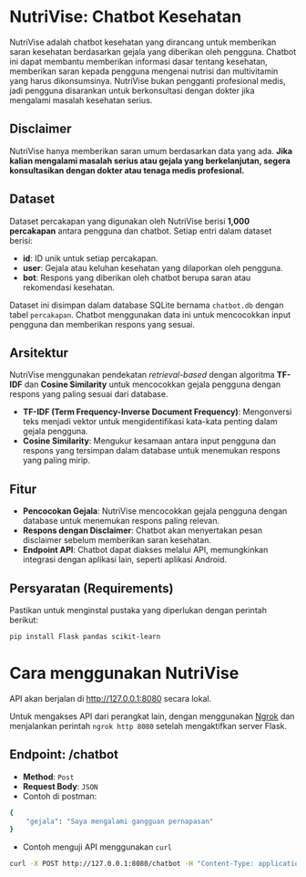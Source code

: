 # NutriVise: Chatbot Kesehatan

NutriVise adalah chatbot kesehatan yang dirancang untuk memberikan saran kesehatan berdasarkan gejala yang diberikan oleh pengguna. Chatbot ini dapat membantu memberikan informasi dasar tentang kesehatan, memberikan saran kepada pengguna mengenai nutrisi dan multivitamin yang harus dikonsumsinya. NutriVise bukan pengganti profesional medis, jadi pengguna disarankan untuk berkonsultasi dengan dokter jika mengalami masalah kesehatan serius.

## Disclaimer
NutriVise hanya memberikan saran umum berdasarkan data yang ada. **Jika kalian mengalami masalah serius atau gejala yang berkelanjutan, segera konsultasikan dengan dokter atau tenaga medis profesional.**

## Dataset
Dataset percakapan yang digunakan oleh NutriVise berisi **1,000 percakapan** antara pengguna dan chatbot. Setiap entri dalam dataset berisi:
- **id**: ID unik untuk setiap percakapan.
- **user**: Gejala atau keluhan kesehatan yang dilaporkan oleh pengguna.
- **bot**: Respons yang diberikan oleh chatbot berupa saran atau rekomendasi kesehatan.

Dataset ini disimpan dalam database SQLite bernama `chatbot.db` dengan tabel `percakapan`. Chatbot menggunakan data ini untuk mencocokkan input pengguna dan memberikan respons yang sesuai.

## Arsitektur
NutriVise menggunakan pendekatan *retrieval-based* dengan algoritma **TF-IDF** dan **Cosine Similarity** untuk mencocokkan gejala pengguna dengan respons yang paling sesuai dari database.

- **TF-IDF (Term Frequency-Inverse Document Frequency)**: Mengonversi teks menjadi vektor untuk mengidentifikasi kata-kata penting dalam gejala pengguna.
- **Cosine Similarity**: Mengukur kesamaan antara input pengguna dan respons yang tersimpan dalam database untuk menemukan respons yang paling mirip.

## Fitur
- **Pencocokan Gejala**: NutriVise mencocokkan gejala pengguna dengan database untuk menemukan respons paling relevan.
- **Respons dengan Disclaimer**: Chatbot akan menyertakan pesan disclaimer sebelum memberikan saran kesehatan.
- **Endpoint API**: Chatbot dapat diakses melalui API, memungkinkan integrasi dengan aplikasi lain, seperti aplikasi Android.

## Persyaratan (Requirements)
Pastikan untuk menginstal pustaka yang diperlukan dengan perintah berikut:

```bash
pip install Flask pandas scikit-learn
```

# Cara menggunakan NutriVise

API akan berjalan di http://127.0.0.1:8080 secara lokal.

Untuk mengakses API dari perangkat lain, dengan menggunakan [Ngrok](https://ngrok.com/download) dan menjalankan perintah ```ngrok http 8080``` setelah mengaktifkan server Flask.

## Endpoint: /chatbot
- **Method**: ```Post```
- **Request Body**: ```JSON```
- Contoh di postman:
```bash
{
    "gejala": "Saya mengalami gangguan pernapasan"
}
```
- Contoh menguji API menggunakan ```curl```
```bash
curl -X POST http://127.0.0.1:8080/chatbot -H "Content-Type: application/json" -d '{"gejala": "Saya sering merasa lelah dan tidak bertenaga"}'
```

